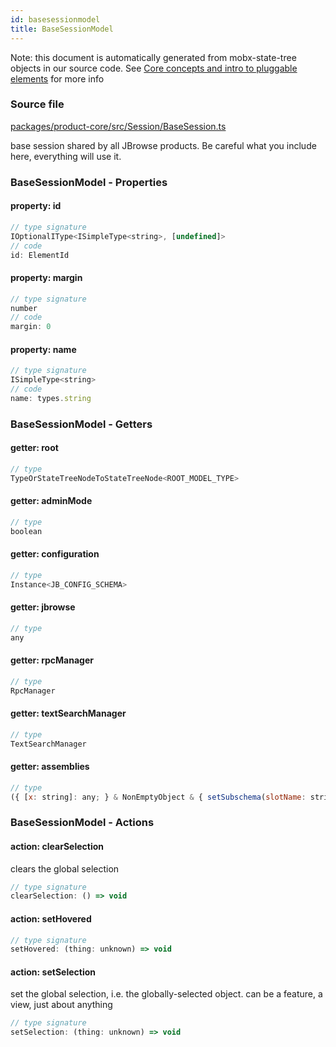 ```yaml
---
id: basesessionmodel
title: BaseSessionModel
---
```


Note: this document is automatically generated from mobx-state-tree objects in
our source code. See
[Core concepts and intro to pluggable elements](/docs/developer_guide/) for more
info

### Source file

[packages/product-core/src/Session/BaseSession.ts](https://github.com/GMOD/jbrowse-components/blob/main/packages/product-core/src/Session/BaseSession.ts)

base session shared by all JBrowse products. Be careful what you include here,
everything will use it.

### BaseSessionModel - Properties

#### property: id

```js
// type signature
IOptionalIType<ISimpleType<string>, [undefined]>
// code
id: ElementId
```

#### property: margin

```js
// type signature
number
// code
margin: 0
```

#### property: name

```js
// type signature
ISimpleType<string>
// code
name: types.string
```

### BaseSessionModel - Getters

#### getter: root

```js
// type
TypeOrStateTreeNodeToStateTreeNode<ROOT_MODEL_TYPE>
```

#### getter: adminMode

```js
// type
boolean
```

#### getter: configuration

```js
// type
Instance<JB_CONFIG_SCHEMA>
```

#### getter: jbrowse

```js
// type
any
```

#### getter: rpcManager

```js
// type
RpcManager
```

#### getter: textSearchManager

```js
// type
TextSearchManager
```

#### getter: assemblies

```js
// type
({ [x: string]: any; } & NonEmptyObject & { setSubschema(slotName: string, data: unknown): any; } & IStateTreeNode<ConfigurationSchemaType<{ aliases: { defaultValue: any[]; description: string; type: string; }; cytobands: ConfigurationSchemaType<...>; displayName: { ...; }; refNameAliases: ConfigurationSchemaType<.....
```

### BaseSessionModel - Actions

#### action: clearSelection

clears the global selection

```js
// type signature
clearSelection: () => void
```

#### action: setHovered

```js
// type signature
setHovered: (thing: unknown) => void
```

#### action: setSelection

set the global selection, i.e. the globally-selected object. can be a feature, a
view, just about anything

```js
// type signature
setSelection: (thing: unknown) => void
```
